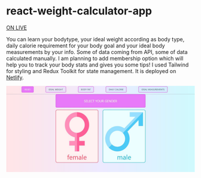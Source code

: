 # react-weight-calculator-app

[ON LIVE](https://bodygoal.tech/)

You can learn your bodytype, your ideal weight according as body type, daily calorie requirement for your body goal and your ideal body measurements by your info. Some of data coming from API, some of data calculated manually. I am planning to add membership option which will help you to track your body stats and gives you some tips! I used Tailwind for styling and Redux Toolkit for state management. It is deployed on [Netlify](https://bodygoal.tech/).

[![Weather App React](https://raw.githubusercontent.com/sinansk/personal-portfolio/main/src/images/bodygoal-app.JPG)](https://bodygoal.tech/)
